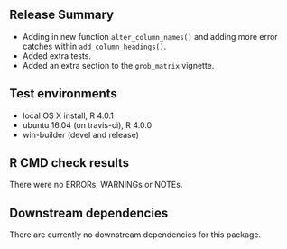 ## Release Summary

* Adding in new function `alter_column_names()` and adding more error catches within `add_column_headings()`.
* Added extra tests.
* Added an extra section to the `grob_matrix` vignette.

## Test environments
* local OS X install, R 4.0.1
* ubuntu 16.04 (on travis-ci), R 4.0.0
* win-builder (devel and release)

## R CMD check results
There were no ERRORs, WARNINGs or NOTEs.

## Downstream dependencies
There are currently no downstream dependencies for this package.